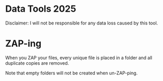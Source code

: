 # Data Tools 2025

Disclaimer: I will not be responsible for any data loss caused by this tool.

# ZAP-ing

When you ZAP your files, every unique file is placed in a folder and all duplicate copies are removed.

Note that empty folders will not be created when un-ZAP-ping.
